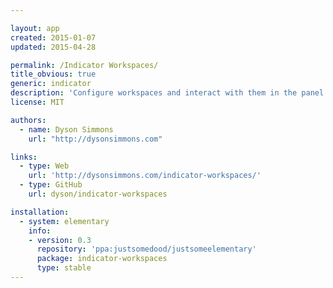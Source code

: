 ```yaml
---

layout: app
created: 2015-01-07
updated: 2015-04-28

permalink: /Indicator Workspaces/
title_obvious: true
generic: indicator
description: 'Configure workspaces and interact with them in the panel.'
license: MIT

authors:
  - name: Dyson Simmons
    url: "http://dysonsimmons.com"

links:
  - type: Web
    url: 'http://dysonsimmons.com/indicator-workspaces/'
  - type: GitHub
    url: dyson/indicator-workspaces

installation:
  - system: elementary
    info:
    - version: 0.3
      repository: 'ppa:justsomedood/justsomeelementary'
      package: indicator-workspaces
      type: stable
---
```

